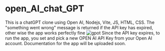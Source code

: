 # open_AI_chat_GPT
This is a chatGPT clone using Open AI, Nodejs, Vite, JS, HTML, CSS.
The "something went wrong" message is returned if the API key has expired, other wise the app works perfectly fine
![gpot](https://github.com/NoShadiah/open_AI_chat_GPT/assets/107610642/5afa152d-0893-416a-bb31-4c1ee8c18301)
Since the API key expires, to run the app, you set and pick a new OPEN AI API Key from your Open AI account.
Documentation for the app will be uploaded soon.
